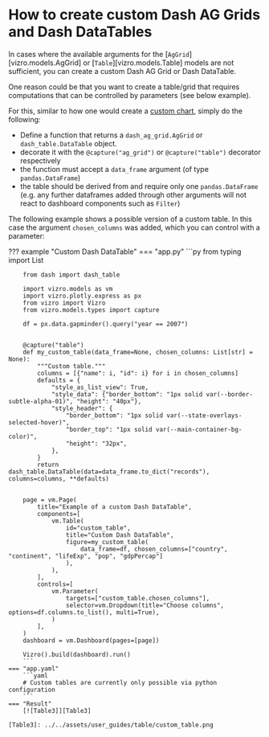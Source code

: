 # How to create custom Dash AG Grids and Dash DataTables

In cases where the available arguments for the [`AgGrid`][vizro.models.AgGrid] or [`Table`][vizro.models.Table] models are not sufficient,
you can create a custom Dash AG Grid or Dash DataTable.

One reason could be that you want to create a table/grid that requires computations that can be controlled by parameters (see below example).

For this, similar to how one would create a [custom chart](../user-guides/custom-charts.md), simply do the following:

- Define a function that returns a `dash_ag_grid.AgGrid` or `dash_table.DataTable` object.
- decorate it with the `@capture("ag_grid")` or `@capture("table")` decorator respectively
- the function must accept a `data_frame` argument (of type `pandas.DataFrame`)
- the table should be derived from and require only one `pandas.DataFrame` (e.g. any further dataframes added through other arguments will not react to dashboard components such as `Filter`)

The following example shows a possible version of a custom table. In this case the argument `chosen_columns` was added, which you can control with a parameter:

??? example "Custom Dash DataTable"
    === "app.py"
        ```py
        from typing import List

        from dash import dash_table

        import vizro.models as vm
        import vizro.plotly.express as px
        from vizro import Vizro
        from vizro.models.types import capture

        df = px.data.gapminder().query("year == 2007")


        @capture("table")
        def my_custom_table(data_frame=None, chosen_columns: List[str] = None):
            """Custom table."""
            columns = [{"name": i, "id": i} for i in chosen_columns]
            defaults = {
                "style_as_list_view": True,
                "style_data": {"border_bottom": "1px solid var(--border-subtle-alpha-01)", "height": "40px"},
                "style_header": {
                    "border_bottom": "1px solid var(--state-overlays-selected-hover)",
                    "border_top": "1px solid var(--main-container-bg-color)",
                    "height": "32px",
                },
            }
            return dash_table.DataTable(data=data_frame.to_dict("records"), columns=columns, **defaults)


        page = vm.Page(
            title="Example of a custom Dash DataTable",
            components=[
                vm.Table(
                    id="custom_table",
                    title="Custom Dash DataTable",
                    figure=my_custom_table(
                        data_frame=df, chosen_columns=["country", "continent", "lifeExp", "pop", "gdpPercap"]
                    ),
                ),
            ],
            controls=[
                vm.Parameter(
                    targets=["custom_table.chosen_columns"],
                    selector=vm.Dropdown(title="Choose columns", options=df.columns.to_list(), multi=True),
                )
            ],
        )
        dashboard = vm.Dashboard(pages=[page])

        Vizro().build(dashboard).run()
        ```
    === "app.yaml"
        ```yaml
        # Custom tables are currently only possible via python configuration
        ```
    === "Result"
        [![Table3]][Table3]

    [Table3]: ../../assets/user_guides/table/custom_table.png

